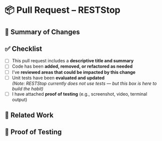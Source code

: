 # 📦 Pull Request – RESTStop

## 📝 Summary of Changes

<!-- Provide a clear, concise summary of what this pull request does. Highlight any relevant context or related issues. Would prefer a bulleted list. -->

## ✅ Checklist

- [ ] This pull request includes a **descriptive title and summary**
- [ ] Code has been **added, removed, or refactored as needed**
- [ ] I’ve **reviewed areas that could be impacted by this change**
- [ ] Unit tests have been **evaluated and updated**  
  _(Note: RESTStop currently does not use tests — but this box is here to build the habit)_
- [ ] I have attached **proof of testing** (e.g., screenshot, video, terminal output)

## 🤝 Related Work
<!-- Put links to any related GitHub issues or other Pull Requests that might be related to this PR. -->

## 🧪 Proof of Testing

<!-- Paste screenshots, logs, or short descriptions of how you verified the change works as expected. -->
